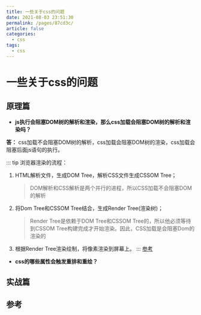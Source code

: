 ```yaml
---
title: 一些关于css的问题
date: 2021-08-03 23:51:30
permalink: /pages/87cd3c/
article: false
categories:
  - css
tags:
  - css
---
```

# 一些关于css的问题

## 原理篇

- **js执行会阻塞DOM树的解析和渲染，那么css加载会阻塞DOM树的解析和渲染吗？**

**答：** css加载不会阻塞DOM树的解析，css加载会阻塞DOM树的渲染，css加载会阻塞后面js语句的执行。

::: tip 浏览器渲染的流程：
1. HTML解析文件，生成DOM Tree，解析CSS文件生成CSSOM Tree；
    > DOM解析和CSS解析是两个并行的进程，所以CSS加载不会阻塞DOM的解析
2. 将Dom Tree和CSSOM Tree结合，生成Render Tree(渲染树)；
    > Render Tree是依赖于DOM Tree和CSSOM Tree的，所以他必须等待到CSSOM Tree构建完成才开始渲染。因此，CSS加载是会阻塞Dom的渲染的
3. 根据Render Tree渲染绘制，将像素渲染到屏幕上。
:::
[参考](https://juejin.cn/post/6844903667733118983?)


- **css的哪些属性会触发重排和重绘？**




## 实战篇



## 参考

